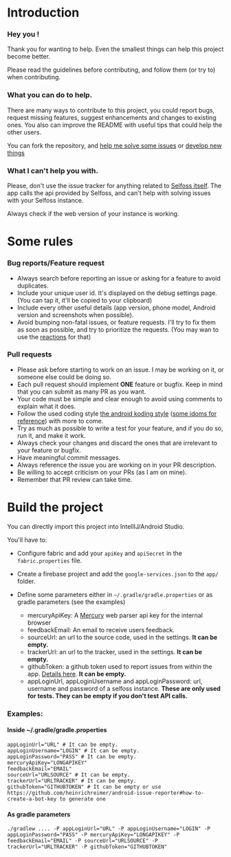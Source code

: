# Introduction

### Hey you !

Thank you for wanting to help. Even the smallest things can help this project become better.

Please read the guidelines before contributing, and follow them (or try to) when contributing.

### What you can do to help.

There are many ways to contribute to this project, you could report bugs, request missing features, suggest enhancements and changes to existing ones. You also can improve the README with useful tips that could help the other users.

You can fork the repository, and [help me solve some issues](https://github.com/aminecmi/ReaderforSelfoss/issues?q=is%3Aissue+is%3Aopen+label%3A%22Up+For+Grabs%22) or [develop new things](https://github.com/aminecmi/ReaderforSelfoss/issues)

### What I can't help you with.

Please, don't use the issue tracker for anything related to [Selfoss itself](https://github.com/SSilence/selfoss). The app calls the api provided by Selfoss, and can't help with solving issues with your Selfoss instance.

Always check if the web version of your instance is working.

# Some rules
### Bug reports/Feature request

* Always search before reporting an issue or asking for a feature to avoid duplicates.
* Include your unique user id. It's displayed on the debug settings page. (You can tap it, it'll be copied to your clipboard)
* Include every other useful details (app version, phone model, Android version and screenshots when possible).
* Avoid bumping non-fatal issues, or feature requests. I'll try to fix them as soon as possible, and try to prioritize the requests. (You may wan to use the [reactions](https://github.com/blog/2119-add-reactions-to-pull-requests-issues-and-comments) for that)

### Pull requests

* Please ask before starting to work on an issue. I may be working on it, or someone else could be doing so.
* Each pull request should implement **ONE** feature or bugfix. Keep in mind that you can submit as many PR as you want.
* Your code must be simple and clear enough to avoid using comments to explain what it does.
* Follow the used coding style [the android koding style](https://android.github.io/kotlin-guides/style.html) ([some idoms for reference](http://kotlinlang.org/docs/reference/idioms.html)) with more to come.
* Try as much as possible to write a test for your feature, and if you do so, run it, and make it work.
* Always check your changes and discard the ones that are irrelevant to your feature or bugfix.
* Have meaningful commit messages.
* Always reference the issue you are working on in your PR description.
* Be willing to accept criticism on your PRs (as I am on mine).
* Remember that PR review can take time.


# Build the project

You can directly import this project into IntellIJ/Android Studio.

You'll have to:

- Configure fabric and add your `apiKey` and `apiSecret` in the `fabric.properties` file.
- Create a firebase project and add the `google-services.json` to the `app/` folder.
- Define some parameters either in `~/.gradle/gradle.properties` or as gradle parameters (see the examples)

    - mercuryApiKey: A [Mercury](https://mercury.postlight.com/web-parser/) web parser api key for the internal browser
    - feedbackEmail: An email to receive users  feedback.
    - sourceUrl: an url to the source code, used in the settings. **It can be empty.**
    - trackerUrl: an url to the tracker, used in the settings. **It can be empty.**
    - githubToken: a github token used to report issues from within the app. [Details  here](https://github.com/heinrichreimer/android-issue-reporter#how-to-create-a-bot-key). **It can be empty.** 
    - appLoginUrl, appLoginUsername and appLoginPassword: url, username and password of a selfoss instance. **These are only used for tests. They can be empty if you don't test API calls.**

### Examples:
#### Inside ~/.gradle/gradle.properties

```
appLoginUrl="URL" # It can be empty.
appLoginUsername="LOGIN" # It can be empty.
appLoginPassword="PASS" # It can be empty.
mercuryApiKey="LONGAPIKEY"
feedbackEmail="EMAIL"
sourceUrl="URLSOURCE" # It can be empty.
trackerUrl="URLTRACKER" # It can be empty.
githubToken="GITHUBTOKEN" # It can be empty or use https://github.com/heinrichreimer/android-issue-reporter#how-to-create-a-bot-key to generate one
```

#### As gradle parameters

```
./gradlew .... -P appLoginUrl="URL" -P appLoginUsername="LOGIN" -P appLoginPassword="PASS" -P mercuryApiKey="LONGAPIKEY" -P feedbackEmail="EMAIL" -P sourceUrl="URLSOURCE" -P trackerUrl="URLTRACKER" -P githubToken="GITHUBTOKEN"
```
